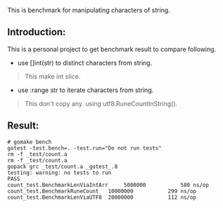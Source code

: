 This is benchmark for manipulating characters of string.

Introduction:
-------------

This is a personal project to get benchmark result to compare following.

* use []int(str) to distinct characters from string.

> This make int slice.

* use :range str to iterate characters from string.

> This don't copy any. using utf8.RuneCountInString().

Result:
-------

    # gomake bench
    gotest -test.bench=. -test.run="Do not run tests"
    rm -f _test/count.a
    rm -f _test/count.a
    gopack grc _test/count.a _gotest_.8 
    testing: warning: no tests to run
    PASS
    count_test.BenchmarkLenViaIntArr	 5000000	       580 ns/op
    count_test.BenchmarkRuneCount	10000000	       299 ns/op
    count_test.BenchmarkLenViaUTF8	20000000	       112 ns/op
    
